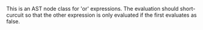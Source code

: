 This is an AST node class for 'or' expressions. The evaluation should short-curcuit so that the other expression is only evaluated if the first evaluates as false.